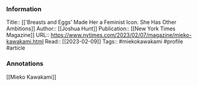 
### Information
Title:: [['Breasts and Eggs' Made Her a Feminist Icon. She Has Other Ambitions]]
Author:: [[Joshua Hunt]]
Publication:: [[New York Times Magazine]]
URL:: https://www.nytimes.com/2023/02/07/magazine/mieko-kawakami.html
Read:: [[2023-02-09]]
Tags:: #miekokawakami #profile 
#article

### Annotations

[[Mieko Kawakami]]